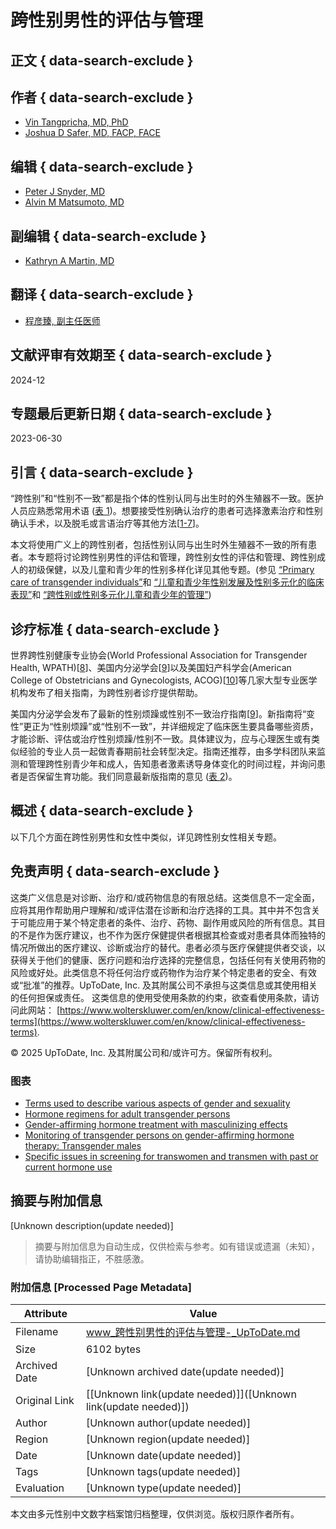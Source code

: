 # 跨性别男性的评估与管理

## 正文 { data-search-exclude }


## 作者 { data-search-exclude }
- [Vin Tangpricha, MD, PhD](https://www.uptodate.com/contents/zh-Hans/transgender-men-evaluation-and-management/contributors)
- [Joshua D Safer, MD, FACP, FACE](https://www.uptodate.com/contents/zh-Hans/transgender-men-evaluation-and-management/contributors)

## 编辑 { data-search-exclude }
- [Peter J Snyder, MD](https://www.uptodate.com/contents/zh-Hans/transgender-men-evaluation-and-management/contributors)
- [Alvin M Matsumoto, MD](https://www.uptodate.com/contents/zh-Hans/transgender-men-evaluation-and-management/contributors)

## 副编辑 { data-search-exclude }
- [Kathryn A Martin, MD](https://www.uptodate.com/contents/zh-Hans/transgender-men-evaluation-and-management/contributors)

## 翻译 { data-search-exclude }
- [程彦臻, 副主任医师](https://www.uptodate.com/contents/zh-Hans/transgender-men-evaluation-and-management/contributors)

## 文献评审有效期至 { data-search-exclude }
2024-12

## 专题最后更新日期 { data-search-exclude }
2023-06-30

## 引言 { data-search-exclude }
“跨性别”和“性别不一致”都是指个体的性别认同与出生时的外生殖器不一致。医护人员应熟悉常用术语 ([表 1](https://www.uptodate.com/contents/zh-Hans/transgender-men-evaluation-and-management#subscribeMessage))。想要接受性别确认治疗的患者可选择激素治疗和性别确认手术，以及脱毛或言语治疗等其他方法\[[1-7](https://www.uptodate.com/contents/zh-Hans/transgender-men-evaluation-and-management/abstract/1-7)\]。

本文将使用广义上的跨性别者，包括性别认同与出生时外生殖器不一致的所有患者。本专题将讨论跨性别男性的评估和管理，跨性别女性的评估和管理、跨性别成人的初级保健，以及儿童和青少年的性别多样化详见其他专题。(参见 [“Primary care of transgender individuals”](https://www.uptodate.com/contents/primary-care-of-transgender-individuals?topicRef=109911&source=see_link)和 [“儿童和青少年性别发展及性别多元化的临床表现”](https://www.uptodate.com/contents/zh-Hans/gender-development-and-clinical-presentation-of-gender-diversity-in-children-and-adolescents?topicRef=109911&source=see_link)和 [“跨性别或性别多元化儿童和青少年的管理”](https://www.uptodate.com/contents/zh-Hans/management-of-transgender-and-gender-diverse-children-and-adolescents?topicRef=109911&source=see_link))

## 诊疗标准 { data-search-exclude }
世界跨性别健康专业协会(World Professional Association for Transgender Health, WPATH)\[[8](https://www.uptodate.com/contents/zh-Hans/transgender-men-evaluation-and-management/abstract/8)\]、美国内分泌学会\[[9](https://www.uptodate.com/contents/zh-Hans/transgender-men-evaluation-and-management/abstract/9)\]以及美国妇产科学会(American College of Obstetricians and Gynecologists, ACOG)\[[10](https://www.uptodate.com/contents/zh-Hans/transgender-men-evaluation-and-management/abstract/10)\]等几家大型专业医学机构发布了相关指南，为跨性别者诊疗提供帮助。

美国内分泌学会发布了最新的性别烦躁或性别不一致治疗指南\[[9](https://www.uptodate.com/contents/zh-Hans/transgender-men-evaluation-and-management/abstract/9)\]。新指南将“变性”更正为“性别烦躁”或“性别不一致”，并详细规定了临床医生要具备哪些资质，才能诊断、评估或治疗性别烦躁/性别不一致。具体建议为，应与心理医生或有类似经验的专业人员一起做青春期前社会转型决定。指南还推荐，由多学科团队来监测和管理跨性别青少年和成人，告知患者激素诱导身体变化的时间过程，并询问患者是否保留生育功能。我们同意最新版指南的意见 ([表 2](https://www.uptodate.com/contents/zh-Hans/transgender-men-evaluation-and-management#subscribeMessage))。

## 概述 { data-search-exclude }
以下几个方面在跨性别男性和女性中类似，详见跨性别女性相关专题。

## 免责声明 { data-search-exclude }
这类广义信息是对诊断、治疗和/或药物信息的有限总结。这类信息不一定全面，应将其用作帮助用户理解和/或评估潜在诊断和治疗选择的工具。其中并不包含关于可能应用于某个特定患者的条件、治疗、药物、副作用或风险的所有信息。其目的不是作为医疗建议，也不作为医疗保健提供者根据其检查或对患者具体而独特的情况所做出的医疗建议、诊断或治疗的替代。患者必须与医疗保健提供者交谈，以获得关于他们的健康、医疗问题和治疗选择的完整信息，包括任何有关使用药物的风险或好处。此类信息不将任何治疗或药物作为治疗某个特定患者的安全、有效或“批准”的推荐。UpToDate, Inc. 及其附属公司不承担与这类信息或其使用相关的任何担保或责任。 这类信息的使用受使用条款的约束，欲查看使用条款，请访问此网站： [https://www.wolterskluwer.com/en/know/clinical-effectiveness-terms](https://www.wolterskluwer.com/en/know/clinical-effectiveness-terms). 

© 2025 UpToDate, Inc. 及其附属公司和/或许可方。保留所有权利。

### 图表
- [Terms used to describe various aspects of gender and sexuality](https://www.uptodate.com/contents/image?imageKey=ENDO/86993&source=graphics_gallery&topicKey=109911)
- [Hormone regimens for adult transgender persons](https://www.uptodate.com/contents/image?imageKey=ENDO/69460&source=graphics_gallery&topicKey=109911)
- [Gender-affirming hormone treatment with masculinizing effects](https://www.uptodate.com/contents/image?imageKey=ENDO/75101&source=graphics_gallery&topicKey=109911)
- [Monitoring of transgender persons on gender-affirming hormone therapy: Transgender males](https://www.uptodate.com/contents/image?imageKey=ENDO/78811&source=graphics_gallery&topicKey=109911)
- [Specific issues in screening for transwomen and transmen with past or current hormone use](https://www.uptodate.com/contents/image?imageKey=PC/102596&source=graphics_gallery&topicKey=109911)
<!-- tcd_original_link https://www.uptodate.com/contents/zh-Hans/transgender-men-evaluation-and-management -->


## 摘要与附加信息

<!-- tcd_abstract -->
[Unknown description(update needed)]
<!-- tcd_abstract_end -->

> 摘要与附加信息为自动生成，仅供检索与参考。如有错误或遗漏（未知），请协助编辑指正，不胜感激。

### 附加信息 [Processed Page Metadata]

| Attribute       | Value                                  |
|-----------------|----------------------------------------|
| Filename        | www_跨性别男性的评估与管理-_UpToDate.md                             |
| Size            | 6102 bytes                           |
| Archived Date   | [Unknown archived date(update needed)]                             |
| Original Link   | [[Unknown link(update needed)]]([Unknown link(update needed)])                       |
| Author          | [Unknown author(update needed)]                               |
| Region          | [Unknown region(update needed)]                               |
| Date            | [Unknown date(update needed)]                                 |
| Tags            | [Unknown tags(update needed)]                                 |
| Evaluation            | [Unknown type(update needed)]                                 |
<!-- tcd_table_end -->

本文由多元性别中文数字档案馆归档整理，仅供浏览。版权归原作者所有。
